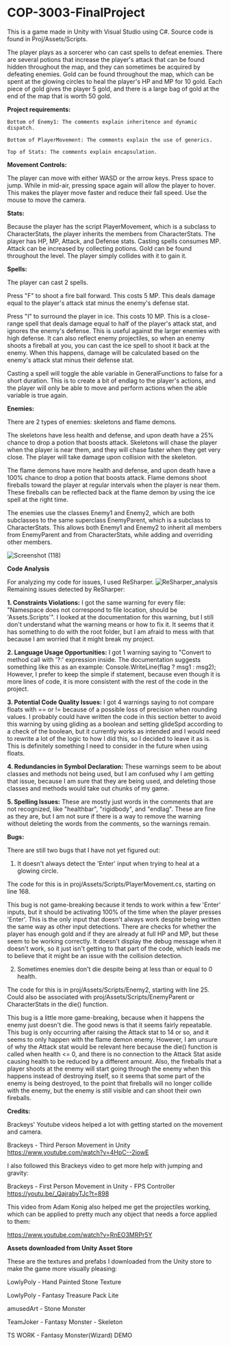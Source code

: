 # COP-3003-FinalProject
This is a game made in Unity with Visual Studio using C#. Source code is found in Proj/Assets/Scripts.

The player plays as a sorcerer who can cast spells to defeat enemies. There are several potions that increase the player's attack that can be found hidden throughout the map, and they can sometimes be acquired by defeating enemies. Gold can be found throughout the map, which can be spent at the glowing circles to heal the player's HP and MP for 10 gold. Each piece of gold gives the player 5 gold, and there is a large bag of gold at the end of the map that is worth 50 gold.

**Project requirements:**

    Bottom of Enemy1: The comments explain inheritence and dynamic dispatch.
  
    Bottom of PlayerMovement: The comments explain the use of generics.
  
    Top of Stats: The comments explain encapsulation.

**Movement Controls:**

The player can move with either WASD or the arrow keys. Press space to jump. While in mid-air, pressing space again will allow the player to hover. This makes the player move faster and reduce their fall speed. Use the mouse to move the camera.

**Stats:**

Because the player has the script PlayerMovement, which is a subclass to CharacterStats, the player inherits the members from CharacterStats.
The player has HP, MP, Attack, and Defense stats.
Casting spells consumes MP.
Attack can be increased by collecting potions.
Gold can be found throughout the level. The player simply collides with it to gain it.

**Spells:**

The player can cast 2 spells.

Press "F" to shoot a fire ball forward. This costs 5 MP. This deals damage equal to the player's attack stat minus the enemy's defense stat.

Press "I" to surround the player in ice. This costs 10 MP. This is a close-range spell that deals damage equal to half of the player's attack stat, and ignores the enemy's defense. This is useful against the larger enemies with high defense. It can also reflect enemy projectiles, so when an enemy shoots a fireball at you, you can cast the ice spell to shoot it back at the enemy. When this happens, damage will be calculated based on the enemy's attack stat minus their defense stat.

Casting a spell will toggle the able variable in GeneralFunctions to false for a short duration. This is to create a bit of endlag to the player's actions, and the player will only be able to move and perform actions when the able variable is true again.

**Enemies:**

There are 2 types of enemies: skeletons and flame demons.

The skeletons have less health and defense, and upon death have a 25% chance to drop a potion that boosts attack.
Skeletons will chase the player when the player is near them, and they will chase faster when they get very close. The player will take damage upon collision with the skeleton.

The flame demons have more health and defense, and upon death have a 100% chance to drop a potion that boosts attack.
Flame demons shoot fireballs toward the player at regular intervals when the player is near them. These fireballs can be reflected back at the flame demon by using the ice spell at the right time.

The enemies use the classes Enemy1 and Enemy2, which are both subclasses to the same superclass EnemyParent, which is a subclass to CharacterStats.
This allows both Enemy1 and Enemy2 to inherit all members from EnemyParent and from CharacterStats, while adding and overriding other members.

![Screenshot (118)](https://user-images.githubusercontent.com/42978071/146262590-27c3d830-d663-47a4-8090-5849f10ca867.png)

**Code Analysis**

For analyzing my code for issues, I used ReSharper.
![ReSharper_analysis](https://user-images.githubusercontent.com/42978071/146270187-92fbfaa4-6b05-43a9-954e-ff02a56e1a1c.PNG)
Remaining issues detected by ReSharper:

**1. Constraints Violations:** I got the same warning for every file: "Namespace does not correspond to file location, should be 'Assets.Scripts'". I looked at the documentation for this warning, but I still don't understand what the warning means or how to fix it. It seems that it has something to do with the root folder, but I am afraid to mess with that because I am worried that it might break my project.

**2. Language Usage Opportunities:** I got 1 warning saying to "Convert to method call with '?:' expression inside. The documentation suggests something like this as an example: Console.WriteLine(flag ? msg1 : msg2); However, I prefer to keep the simple if statement, because even though it is more lines of code, it is more consistent with the rest of the code in the project.

**3. Potential Code Quality Issues:** I got 4 warnings saying to not compare floats with == or != because of a possible loss of precision when rounding values. I probably could have written the code in this section better to avoid this warning by using gliding as a boolean and setting glideSpd according to a check of the boolean, but it currently works as intended and I would need to rewrite a lot of the logic to how I did this, so I decided to leave it as is. This is definitely something I need to consider in the future when using floats.

**4. Redundancies in Symbol Declaration:** These warnings seem to be about classes and methods not being used, but I am confused why I am getting that issue, because I am sure that they are being used, and deleting those classes and methods would take out chunks of my game.

**5. Spelling Issues:** These are mostly just words in the comments that are not recognized, like "healthbar", "rigidbody", and "endlag". These are fine as they are, but I am not sure if there is a way to remove the warning without deleting the words from the comments, so the warnings remain.

**Bugs:**

There are still two bugs that I have not yet figured out:

1. It doesn't always detect the 'Enter' input when trying to heal at a glowing circle.

The code for this is in proj/Assets/Scripts/PlayerMovement.cs, starting on line 168.

This bug is not game-breaking because it tends to work within a few 'Enter' inputs, but it should be activating 100% of the time when the player presses 'Enter'. This is the only input that doesn't always work despite being written the same way as other input detections. There are checks for whether the player has enough gold and if they are already at full HP and MP, but these seem to be working correctly. It doesn't display the debug message when it doesn't work, so it just isn't getting to that part of the code, which leads me to believe that it might be an issue with the collision detection.

2. Sometimes enemies don't die despite being at less than or equal to 0 health.

The code for this is in proj/Assets/Scripts/Enemy2, starting with line 25.
Could also be associated with proj/Assets/Scripts/EnemyParent or CharacterStats in the die() function.

This bug is a little more game-breaking, because when it happens the enemy just doesn't die. The good news is that it seems fairly repeatable. This bug is only occurring after raising the Attack stat to 14 or so, and it seems to only happen with the flame demon enemy. However, I am unsure of why the Attack stat would be relevant here because the die() function is called when health <= 0, and there is no connection to the Attack Stat aside causing health to be reduced by a different amount. Also, the fireballs that a player shoots at the enemy will start going through the enemy when this happens instead of destroying itself, so it seems that some part of the enemy is being destroyed, to the point that fireballs will no longer collide with the enemy, but the enemy is still visible and can shoot their own fireballs.

**Credits:**

Brackeys' Youtube videos helped a lot with getting started on the movement and camera.

Brackeys - Third Person Movement in Unity https://www.youtube.com/watch?v=4HpC--2iowE

I also followed this Brackeys video to get more help with jumping and gravity:

Brackeys - First Person Movement in Unity - FPS Controller https://youtu.be/_QajrabyTJc?t=898

This video from Adam Konig also helped me get the projectiles working, which can be applied to pretty much any object that needs a force applied to them:

https://www.youtube.com/watch?v=RnEO3MRPr5Y

**Assets downloaded from Unity Asset Store**

These are the textures and prefabs I downloaded from the Unity store to make the game more visually pleasing:

LowlyPoly - Hand Painted Stone Texture

LowlyPoly - Fantasy Treasure Pack Lite

amusedArt - Stone Monster

TeamJoker - Fantasy Monster - Skeleton

TS WORK - Fantasy Monster(Wizard) DEMO 

